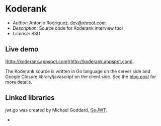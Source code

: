 Koderank
========

* *Author*: Antonio Rodriguez, dev@xhroot.com
* *Description*: Source code for Koderank interview tool
* *License*: BSD

Live demo
---------

[http://koderank.appspot.com](http://koderank.appspot.com).

The Koderank source is written in Go language on the server side and Google Closure library/javascript on the client side.  See the [blog post](http://www.xhroot.com/blog/2012/07/08/koderank/) for more details.

Linked libraries
----------------

jwt.go was created by Michael Goddard, [GoJWT](https://github.com/mzgoddard/gojwt/).

* 
